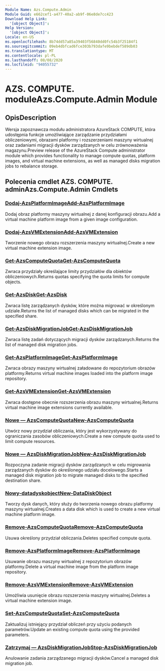 ```yaml
---
Module Name: Azs.Compute.Admin
Module Guid: e662cef1-a477-40a2-ab9f-06e8de7cc423
Download Help Link:
  '[object Object]': 
Help Version:
  '[object Object]': 
Locale: en-US
ms.openlocfilehash: 8b74dd57a85a39403f56840dd0fc54b3f25184f1
ms.sourcegitcommit: 09eb4dbfcad6fce303b793dafe9bebdef589db03
ms.translationtype: MT
ms.contentlocale: pl-PL
ms.lasthandoff: 08/08/2020
ms.locfileid: "94055732"
---
```

# <span data-ttu-id="b20f6-101">AZS. COMPUTE. module</span><span class="sxs-lookup"><span data-stu-id="b20f6-101">Azs.Compute.Admin Module</span></span>
## <span data-ttu-id="b20f6-102">Opis</span><span class="sxs-lookup"><span data-stu-id="b20f6-102">Description</span></span>
<span data-ttu-id="b20f6-103">Wersja zapoznawcza modułu administratora AzureStack COMPUTE, która udostępnia funkcje umożliwiające zarządzanie przydziałami obliczeniowymi, obrazami platformy i rozszerzeniami maszyny wirtualnej oraz zadaniami migracji dysków zarządzanych w celu zrównoważenia magazynu.</span><span class="sxs-lookup"><span data-stu-id="b20f6-103">Preview release of the AzureStack Compute administrator module which provides functionality to manage compute quotas, platform images, and virtual machine extensions, as well as managed disks migration jobs to rebalance storage.</span></span>

## <span data-ttu-id="b20f6-104">Polecenia cmdlet AZS. COMPUTE. admin</span><span class="sxs-lookup"><span data-stu-id="b20f6-104">Azs.Compute.Admin Cmdlets</span></span>
### [<span data-ttu-id="b20f6-105">Dodaj-AzsPlatformImage</span><span class="sxs-lookup"><span data-stu-id="b20f6-105">Add-AzsPlatformImage</span></span>](Add-AzsPlatformImage.md)
<span data-ttu-id="b20f6-106">Dodaj obraz platformy maszyny wirtualnej z danej konfiguracji obrazu.</span><span class="sxs-lookup"><span data-stu-id="b20f6-106">Add a virtual machine platform image from a given image configuration.</span></span>

### [<span data-ttu-id="b20f6-107">Dodaj-AzsVMExtension</span><span class="sxs-lookup"><span data-stu-id="b20f6-107">Add-AzsVMExtension</span></span>](Add-AzsVMExtension.md)
<span data-ttu-id="b20f6-108">Tworzenie nowego obrazu rozszerzenia maszyny wirtualnej.</span><span class="sxs-lookup"><span data-stu-id="b20f6-108">Create a new virtual machine extension image.</span></span>

### [<span data-ttu-id="b20f6-109">Get-AzsComputeQuota</span><span class="sxs-lookup"><span data-stu-id="b20f6-109">Get-AzsComputeQuota</span></span>](Get-AzsComputeQuota.md)
<span data-ttu-id="b20f6-110">Zwraca przydziały określające limity przydziałów dla obiektów obliczeniowych.</span><span class="sxs-lookup"><span data-stu-id="b20f6-110">Returns quotas specifying the quota limits for compute objects.</span></span>

### [<span data-ttu-id="b20f6-111">Get-AzsDisk</span><span class="sxs-lookup"><span data-stu-id="b20f6-111">Get-AzsDisk</span></span>](Get-AzsDisk.md)
<span data-ttu-id="b20f6-112">Zwraca listę zarządzanych dysków, które można migrować w określonym udziale.</span><span class="sxs-lookup"><span data-stu-id="b20f6-112">Returns the list of managed disks which can be migrated in the specified share.</span></span>

### [<span data-ttu-id="b20f6-113">Get-AzsDiskMigrationJob</span><span class="sxs-lookup"><span data-stu-id="b20f6-113">Get-AzsDiskMigrationJob</span></span>](Get-AzsDiskMigrationJob.md)
<span data-ttu-id="b20f6-114">Zwraca listę zadań dotyczących migracji dysków zarządzanych.</span><span class="sxs-lookup"><span data-stu-id="b20f6-114">Returns the list of managed disk migration jobs.</span></span>

### [<span data-ttu-id="b20f6-115">Get-AzsPlatformImage</span><span class="sxs-lookup"><span data-stu-id="b20f6-115">Get-AzsPlatformImage</span></span>](Get-AzsPlatformImage.md)
<span data-ttu-id="b20f6-116">Zwraca obrazy maszyny wirtualnej załadowane do repozytorium obrazów platformy.</span><span class="sxs-lookup"><span data-stu-id="b20f6-116">Returns virtual machine images loaded into the platform image repository.</span></span>

### [<span data-ttu-id="b20f6-117">Get-AzsVMExtension</span><span class="sxs-lookup"><span data-stu-id="b20f6-117">Get-AzsVMExtension</span></span>](Get-AzsVMExtension.md)
<span data-ttu-id="b20f6-118">Zwraca dostępne obecnie rozszerzenia obrazu maszyny wirtualnej.</span><span class="sxs-lookup"><span data-stu-id="b20f6-118">Returns virtual machine image extensions currently available.</span></span>

### [<span data-ttu-id="b20f6-119">Nowe — AzsComputeQuota</span><span class="sxs-lookup"><span data-stu-id="b20f6-119">New-AzsComputeQuota</span></span>](New-AzsComputeQuota.md)
<span data-ttu-id="b20f6-120">Utwórz nowy przydział obliczania, który jest wykorzystywany do ograniczania zasobów obliczeniowych.</span><span class="sxs-lookup"><span data-stu-id="b20f6-120">Create a new compute quota used to limit compute resources.</span></span>

### [<span data-ttu-id="b20f6-121">Nowe — AzsDiskMigrationJob</span><span class="sxs-lookup"><span data-stu-id="b20f6-121">New-AzsDiskMigrationJob</span></span>](New-AzsDiskMigrationJob.md)
<span data-ttu-id="b20f6-122">Rozpoczyna zadanie migracji dysków zarządzanych w celu migrowania zarządzanych dysków do określonego udziału docelowego.</span><span class="sxs-lookup"><span data-stu-id="b20f6-122">Starts a managed disk migration job to migrate managed disks to the specified destination share.</span></span>

### [<span data-ttu-id="b20f6-123">Nowy-datadyskobject</span><span class="sxs-lookup"><span data-stu-id="b20f6-123">New-DataDiskObject</span></span>](New-DataDiskObject.md)
<span data-ttu-id="b20f6-124">Tworzy dysk danych, który służy do tworzenia nowego obrazu platformy maszyny wirtualnej.</span><span class="sxs-lookup"><span data-stu-id="b20f6-124">Creates a data disk which is used to create a new virtual machine platform image.</span></span>

### [<span data-ttu-id="b20f6-125">Remove-AzsComputeQuota</span><span class="sxs-lookup"><span data-stu-id="b20f6-125">Remove-AzsComputeQuota</span></span>](Remove-AzsComputeQuota.md)
<span data-ttu-id="b20f6-126">Usuwa określony przydział obliczania.</span><span class="sxs-lookup"><span data-stu-id="b20f6-126">Deletes specified compute quota.</span></span>

### [<span data-ttu-id="b20f6-127">Remove-AzsPlatformImage</span><span class="sxs-lookup"><span data-stu-id="b20f6-127">Remove-AzsPlatformImage</span></span>](Remove-AzsPlatformImage.md)
<span data-ttu-id="b20f6-128">Usuwanie obrazu maszyny wirtualnej z repozytorium obrazów platformy.</span><span class="sxs-lookup"><span data-stu-id="b20f6-128">Delete a virtual machine image from the platform image repository.</span></span>

### [<span data-ttu-id="b20f6-129">Remove-AzsVMExtension</span><span class="sxs-lookup"><span data-stu-id="b20f6-129">Remove-AzsVMExtension</span></span>](Remove-AzsVMExtension.md)
<span data-ttu-id="b20f6-130">Umożliwia usunięcie obrazu rozszerzenia maszyny wirtualnej.</span><span class="sxs-lookup"><span data-stu-id="b20f6-130">Deletes a virtual machine extension image.</span></span>

### [<span data-ttu-id="b20f6-131">Set-AzsComputeQuota</span><span class="sxs-lookup"><span data-stu-id="b20f6-131">Set-AzsComputeQuota</span></span>](Set-AzsComputeQuota.md)
<span data-ttu-id="b20f6-132">Zaktualizuj istniejący przydział obliczeń przy użyciu podanych parametrów.</span><span class="sxs-lookup"><span data-stu-id="b20f6-132">Update an existing compute quota using the provided parameters.</span></span>

### [<span data-ttu-id="b20f6-133">Zatrzymaj — AzsDiskMigrationJob</span><span class="sxs-lookup"><span data-stu-id="b20f6-133">Stop-AzsDiskMigrationJob</span></span>](Stop-AzsDiskMigrationJob.md)
<span data-ttu-id="b20f6-134">Anulowanie zadania zarządzanego migracji dysków.</span><span class="sxs-lookup"><span data-stu-id="b20f6-134">Cancel a managed disk migration job.</span></span>

